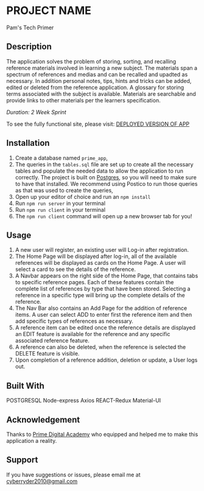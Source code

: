 # PROJECT NAME

Pam's Tech Primer

## Description

The application solves the problem of storing, sorting, and recalling reference materials involved in learning a new subject. The materials span a spectrum of references and medias and can be recalled and upadted as necessary. In addition personal notes, tips, hints and tricks can be added, edited or deleted from the reference application. A glossary for storing terms associated with the subject is available. Materials are searchable and provide links to other materials per the learners specification.

_Duration: 2 Week Sprint_

To see the fully functional site, please visit: [DEPLOYED VERSION OF APP](www.heroku.com)

## Installation

1. Create a database named `prime_app`,
2. The queries in the `tables.sql` file are set up to create all the necessary tables and populate the needed data to allow the application to run correctly. The project is built on [Postgres](https://www.postgresql.org/download/), so you will need to make sure to have that installed. We recommend using Postico to run those queries as that was used to create the queries,
3. Open up your editor of choice and run an `npm install`
4. Run `npm run server` in your terminal
5. Run `npm run client` in your terminal
6. The `npm run client` command will open up a new browser tab for you!

## Usage

1. A new user will register, an existing user will Log-in after registration.
2. The Home Page will be displayed after log-in, all of the available references will be displayed as cards on the Home Page. A user will select a card to see the details of the reference.
3. A Navbar appears on the right side of the Home Page, that contains tabs to specific reference pages. Each of these features contain the complete list of references by type that have been stored. Selecting a reference in a specific type will bring up the complete details of the reference.
4. The Nav Bar also contains an Add Page for the addition of reference items. A user can select ADD to enter first the reference item and then add specific types of references as necessary.
5. A reference item can be edited once the reference details are displayed an EDIT feature is available for the reference and any specific associated reference feature.
6. A reference can also be deleted, when the reference is selected the DELETE feature is visible.
7. Upon completion of a reference addition, deletion or update, a User logs out.

## Built With

POSTGRESQL
Node-express
Axios
REACT-Redux
Material-UI

## Acknowledgement

Thanks to [Prime Digital Academy](www.primeacademy.io) who equipped and helped me to make this application a reality.

## Support

If you have suggestions or issues, please email me at [cyberryder2010@gmail.com](www.google.com)
